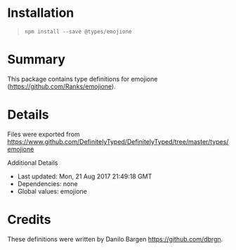 # Installation
> `npm install --save @types/emojione`

# Summary
This package contains type definitions for emojione (https://github.com/Ranks/emojione).

# Details
Files were exported from https://www.github.com/DefinitelyTyped/DefinitelyTyped/tree/master/types/emojione

Additional Details
 * Last updated: Mon, 21 Aug 2017 21:49:18 GMT
 * Dependencies: none
 * Global values: emojione

# Credits
These definitions were written by Danilo Bargen <https://github.com/dbrgn>.
